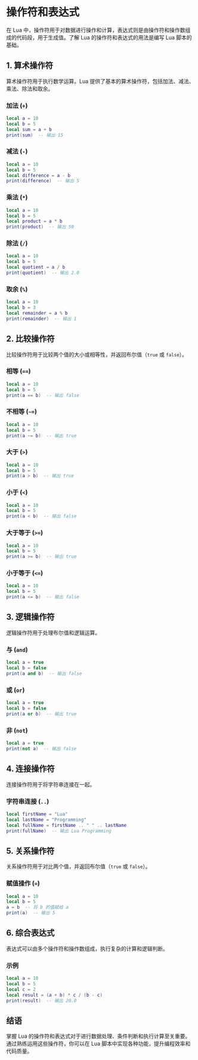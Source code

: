 # 操作符和表达式

在 Lua 中，操作符用于对数据进行操作和计算，表达式则是由操作符和操作数组成的代码段，用于生成值。了解 Lua 的操作符和表达式的用法是编写 Lua 脚本的基础。

## 1. 算术操作符

算术操作符用于执行数学运算。Lua 提供了基本的算术操作符，包括加法、减法、乘法、除法和取余。

### 加法 (`+`)

```lua
local a = 10
local b = 5
local sum = a + b
print(sum)  -- 输出 15
```

### 减法 (`-`)

```lua
local a = 10
local b = 5
local difference = a - b
print(difference)  -- 输出 5
```

### 乘法 (`*`)

```lua
local a = 10
local b = 5
local product = a * b
print(product)  -- 输出 50
```

### 除法 (`/`)

```lua
local a = 10
local b = 5
local quotient = a / b
print(quotient)  -- 输出 2.0
```

### 取余 (`%`)

```lua
local a = 10
local b = 3
local remainder = a % b
print(remainder)  -- 输出 1
```

## 2. 比较操作符

比较操作符用于比较两个值的大小或相等性，并返回布尔值（`true` 或 `false`）。

### 相等 (`==`)

```lua
local a = 10
local b = 5
print(a == b)  -- 输出 false
```

### 不相等 (`~=`)

```lua
local a = 10
local b = 5
print(a ~= b)  -- 输出 true
```

### 大于 (`>`)

```lua
local a = 10
local b = 5
print(a > b)  -- 输出 true
```

### 小于 (`<`)

```lua
local a = 10
local b = 5
print(a < b)  -- 输出 false
```

### 大于等于 (`>=`)

```lua
local a = 10
local b = 5
print(a >= b)  -- 输出 true
```

### 小于等于 (`<=`)

```lua
local a = 10
local b = 5
print(a <= b)  -- 输出 false
```

## 3. 逻辑操作符

逻辑操作符用于处理布尔值和逻辑运算。

### 与 (`and`)

```lua
local a = true
local b = false
print(a and b)  -- 输出 false
```

### 或 (`or`)

```lua
local a = true
local b = false
print(a or b)  -- 输出 true
```

### 非 (`not`)

```lua
local a = true
print(not a)  -- 输出 false
```

## 4. 连接操作符

连接操作符用于将字符串连接在一起。

### 字符串连接 (`..`)

```lua
local firstName = "Lua"
local lastName = "Programming"
local fullName = firstName .. " " .. lastName
print(fullName)  -- 输出 Lua Programming
```

## 5. 关系操作符

关系操作符用于对比两个值，并返回布尔值（`true` 或 `false`）。

### 赋值操作 (`=`)

```lua
local a = 10
local b = 5
a = b  -- 将 b 的值赋给 a
print(a)  -- 输出 5
```

## 6. 综合表达式

表达式可以由多个操作符和操作数组成，执行复杂的计算和逻辑判断。

### 示例

```lua
local a = 10
local b = 5
local c = 2
local result = (a + b) * c / (b - c)
print(result)  -- 输出 20.0
```

## 结语

掌握 Lua 的操作符和表达式对于进行数据处理、条件判断和执行计算至关重要。通过熟练运用这些操作符，你可以在 Lua 脚本中实现各种功能，提升编程效率和代码质量。
